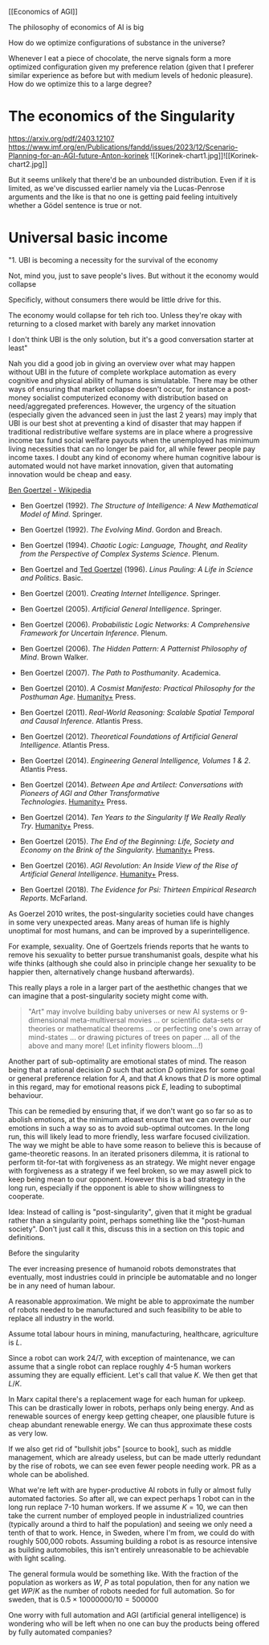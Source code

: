[[Economics of AGI]]

The philosophy of economics of AI is big 



How do we optimize configurations of substance in the universe?

Whenever I eat a piece of chocolate, the nerve signals form a more optimized configuration given my preference relation (given that I preferer similar experience as before but with medium levels of hedonic pleasure). How do we optimize this to a large degree?

# The economics of the Singularity

https://arxiv.org/pdf/2403.12107
https://www.imf.org/en/Publications/fandd/issues/2023/12/Scenario-Planning-for-an-AGI-future-Anton-korinek
![[Korinek-chart1.jpg]]![[Korinek-chart2.jpg]]


But it seems unlikely that there'd be an unbounded distribution. Even if it is limited, as we've discussed earlier namely via the Lucas-Penrose arguments and the like is that no one is getting paid feeling intuitively whether a Gödel sentence is true or not.



# Universal basic income


"1. UBI is becoming a necessity for the survival of the economy

   Not, mind you, just to save people's lives. But without it the economy would collapse
   
   Specificly, without consumers there would be little drive for this.
   
   
   The economy would collapse for teh rich too. Unless they're okay with returning to a closed market with barely any market innovation
  
   I don't think UBI is the only solution, but it's a good conversation starter at least"


Nah you did a good job in giving an overview over what may happen without UBI in the future of complete workplace automation as every cognitive and physical ability of humans is simulatable. There may be other ways of ensuring that market collapse doesn't occur, for instance a post-money socialist computerized economy with distribution based on need/aggregated preferences. However, the urgency of the situation (especially given the advanced seen in just the last 2 years) may imply that UBI is our best shot at preventing a kind of disaster that may happen if traditional redistributive welfare systems are in place where a progressive income tax fund social welfare payouts when the unemployed has minimum living necessities that can no longer be paid for, all while fewer people pay income taxes. I doubt any kind of economy where human cognitive labour is automated would not have market innovation, given that automating innovation would be cheap and easy.






[Ben Goertzel - Wikipedia](https://en.wikipedia.org/wiki/Ben_Goertzel)

- Ben Goertzel (1992). _The Structure of Intelligence: A New Mathematical Model of Mind_. Springer.
- Ben Goertzel (1992). _The Evolving Mind_. Gordon and Breach.
- Ben Goertzel (1994). _Chaotic Logic: Language, Thought, and Reality from the Perspective of Complex Systems Science_. Plenum.
- Ben Goertzel and [Ted Goertzel](https://en.wikipedia.org/wiki/Ted_Goertzel "Ted Goertzel") (1996). _Linus Pauling: A Life in Science and Politics_. Basic.
- Ben Goertzel (2001). _Creating Internet Intelligence_. Springer.

- Ben Goertzel (2005). _Artificial General Intelligence_. Springer.
- Ben Goertzel (2006). _Probabilistic Logic Networks: A Comprehensive Framework for Uncertain Inference_. Plenum.
- Ben Goertzel (2006). _The Hidden Pattern: A Patternist Philosophy of Mind_. Brown Walker.
- Ben Goertzel (2007). _The Path to Posthumanity_. Academica.
- Ben Goertzel (2010). _A Cosmist Manifesto: Practical Philosophy for the Posthuman Age_. [Humanity+](https://en.wikipedia.org/wiki/Humanity%2B "Humanity+") Press.
- Ben Goertzel (2011). _Real-World Reasoning: Scalable Spatial Temporal and Causal Inference_. Atlantis Press.
- Ben Goertzel (2012). _Theoretical Foundations of Artificial General Intelligence_. Atlantis Press.
- Ben Goertzel (2014). _Engineering General Intelligence, Volumes 1 & 2_. Atlantis Press.
- Ben Goertzel (2014). _Between Ape and Artilect: Conversations with Pioneers of AGI and Other Transformative Technologies_. [Humanity+](https://en.wikipedia.org/wiki/Humanity%2B "Humanity+") Press.
- Ben Goertzel (2014). _Ten Years to the Singularity If We Really Really Try_. [Humanity+](https://en.wikipedia.org/wiki/Humanity%2B "Humanity+") Press.
- Ben Goertzel (2015). _The End of the Beginning: Life, Society and Economy on the Brink of the Singularity_. [Humanity+](https://en.wikipedia.org/wiki/Humanity%2B "Humanity+") Press.
- Ben Goertzel (2016). _AGI Revolution: An Inside View of the Rise of Artificial General Intelligence_. [Humanity+](https://en.wikipedia.org/wiki/Humanity%2B "Humanity+") Press.
- Ben Goertzel (2018). _The Evidence for Psi: Thirteen Empirical Research Reports_. McFarland.






As Goerzel 2010 writes, the post-singularity societies could have changes in some very unexpected areas. Many areas of human life is highly unoptimal for most humans, and can be improved by a superintelligence. 

For example, sexuality. One of Goertzels friends reports that he wants to remove his sexuality to better pursue transhumanist goals, despite what his wife thinks (although she could also in principle change her sexuality to be happier then, alternatively change husband afterwards). 

This really plays a role in a larger part of the aesthethic changes that we can imagine that a post-singularity society might come with. 

> "Art" may involve building baby universes or new AI systems or 9-dimensional meta-multiversal movies ... or scientific data-sets or theories or mathematical theorems ... or perfecting one's own array of mind-states ... or drawing pictures of trees on paper ... all of the above and many more! (Let infinity flowers bloom...!)



Another part of sub-optimality are emotional states of mind. The reason being that a rational decision $D$ such that action $D$ optimizes for some goal or general preference relation for $A$, and that $A$ knows that $D$ is more optimal in this regard, may for emotional reasons pick $E$, leading to suboptimal behaviour. 

This can be remedied by ensuring that, if we don't want go so far so as to abolish emotions, at the minimum atleast ensure that we can overrule our emotions in such a way so as to avoid sub-optimal outcomes. In the long run, this will likely lead to more friendly, less warfare focused civilization. The way we might be able to have some reason to believe this is because of game-theoretic reasons. In an iterated prisoners dilemma, it is rational to perform tit-for-tat with forgiveness as an strategy. We might never engage with forgiveness as a strategy if we feel broken, so we may aswell pick to keep being mean to our opponent. However this is a bad strategy in the long run, especially if the opponent is able to show willingness to cooperate. 


Idea: Instead of calling is "post-singularity", given that it might be gradual rather than a singularity point, perhaps something like the "post-human society". Don't just call it this, discuss this in a section on this topic and definitions. 



Before the singularity

The ever increasing presence of humanoid robots demonstrates that eventually, most industries could in principle be automatable and no longer be in any need of human labour. 

A reasonable approximation. We might be able to approximate the number of robots needed to be manufactured and such feasibility to be able to replace all industry in the world.

Assume total labour hours in mining, manufacturing, healthcare, agriculture is $L$. 

Since a robot can work 24/7, with exception of maintenance, we can assume that a single robot can replace roughly 4-5 human workers assuming they are equally efficient. Let's call that value $K$. We then get that $L/K$. 

In Marx capital there's a replacement wage for each human for upkeep. This can be drastically lower in robots, perhaps only being energy. And as renewable sources of energy keep getting cheaper, one plausible future is cheap abundant renewable energy. We can thus approximate these costs as very low.

If we also get rid of "bullshit jobs" [source to book], such as middle management, which are already useless, but can be made utterly redundant by the rise of robots, we can see even fewer people needing work. PR as a whole can be abolished. 

What we're left with are hyper-productive AI robots in fully or almost fully automated factories. So after all, we can expect perhaps 1 robot can in the long run replace 7-10 human workers. If we assume $K=10$, we can then take the current number of employed people in industrialized countries (typically around a third to half the population) and seeing we only need a tenth of that to work. Hence, in Sweden, where I'm from, we could do with roughly 500,000 robots. Assuming building a robot is as resource intensive as building automobiles, this isn't entirely unreasonable to be achievable with light scaling. 

The general formula would be something like. With the fraction of the population as workers as $W$, $P$ as total population, then for any nation we get $WP/K$ as the number of robots needed for full automation. So for sweden, that is $0.5\times 10 000 000 / 10 = 500000$




One worry with full automation and AGI (artificial general intelligence) is wondering who will be left when no one can buy the products being offered by fully automated companies?
